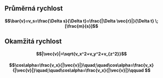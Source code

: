 ## Průměrná rychlost 
#### $$\bar{v}=v_s=\frac{\Delta s}{\Delta t}=\frac{|\Delta \vec{r}|}{\Delta t} \; [\frac{m}{s}]$$
## Okamžitá rychlost
#### $$|\vec{v}|=\sqrt{v_x^2+v_y^2+v_{z^2}}$$
#### $$\cos\alpha=\frac{v_x}{|\vec{v}|}\quad;\quad\cos\alpha=\frac{v_x}{|\vec{v}|}\quad;\quad\cos\alpha=\frac{v_x}{|\vec{v}|}\qquad $$

